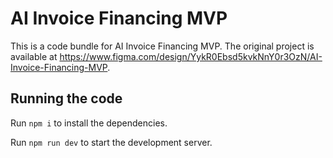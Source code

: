 
  # AI Invoice Financing MVP

  This is a code bundle for AI Invoice Financing MVP. The original project is available at https://www.figma.com/design/YykR0Ebsd5kvkNnY0r3OzN/AI-Invoice-Financing-MVP.

  ## Running the code

  Run `npm i` to install the dependencies.

  Run `npm run dev` to start the development server.
  